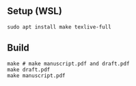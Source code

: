## Setup (WSL)
    sudo apt install make texlive-full

## Build
``` shell
make # make manuscript.pdf and draft.pdf
make draft.pdf
make manuscript.pdf
```
